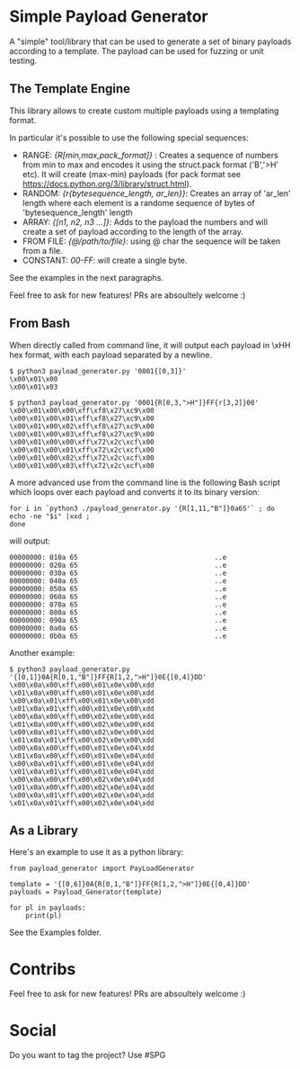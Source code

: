# Simple Payload Generator

A "simple" tool/library that can be used to generate a set of binary payloads according to a template.
The payload can be used for fuzzing or unit testing.

## The Template Engine

This library allows to create custom multiple payloads using a templating format.

In particular it's possible to use the following special sequences:

 * RANGE:    *{R[min,max,pack_format]}* : Creates a sequence of numbers from min to max and encodes it using the struct.pack format ('B','>H' etc). It will create (max-min) payloads (for pack format see https://docs.python.org/3/library/struct.html). 
 * RANDOM:   *{r{bytesequence_length, ar_len}}*: Creates an array of 'ar_len' length where each element is a randome sequence of bytes of 'bytesequence_length' length
 * ARRAY:    *{[n1, n2, n3 ...]}*: Adds to the payload  the numbers and will create a set of payload according to the length of the array. 
 * FROM FILE: *{@/path/to/file}*: using @ char the sequence will be taken from a file.
 * CONSTANT:  *00-FF*: will create a single byte. 

See the examples in the next paragraphs.

Feel free to ask for new features! PRs are absoultely welcome :) 

## From Bash

When directly called from command line, it will output each payload in \xHH hex format, with each payload separated by a newline.

```
$ python3 payload_generator.py '0001{[0,3]}'
\x00\x01\x00
\x00\x01\x03
```

```
$ python3 payload_generator.py '0001{R[0,3,">H"]}FF{r[3,2]}00'
\x00\x01\x00\x00\xff\xf8\x27\xc9\x00
\x00\x01\x00\x01\xff\xf8\x27\xc9\x00
\x00\x01\x00\x02\xff\xf8\x27\xc9\x00
\x00\x01\x00\x03\xff\xf8\x27\xc9\x00
\x00\x01\x00\x00\xff\x72\x2c\xcf\x00
\x00\x01\x00\x01\xff\x72\x2c\xcf\x00
\x00\x01\x00\x02\xff\x72\x2c\xcf\x00
\x00\x01\x00\x03\xff\x72\x2c\xcf\x00
```

A more advanced use from the command line is the following Bash script which loops over each payload and converts it to its binary version:

```
for i in `python3 ./payload_generator.py '{R[1,11,"B"]}0a65'` ; do 
echo -ne "$i" |xxd ;
done
```

will output:

```
00000000: 010a 65                                  ..e
00000000: 020a 65                                  ..e
00000000: 030a 65                                  ..e
00000000: 040a 65                                  ..e
00000000: 050a 65                                  ..e
00000000: 060a 65                                  ..e
00000000: 070a 65                                  ..e
00000000: 080a 65                                  ..e
00000000: 090a 65                                  ..e
00000000: 0a0a 65                                  ..e
00000000: 0b0a 65                                  ..e

```

Another example:

```
$ python3 payload_generator.py  '{[0,1]}0A{R[0,1,"B"]}FF{R[1,2,">H"]}0E{[0,4]}DD'
\x00\x0a\x00\xff\x00\x01\x0e\x00\xdd
\x01\x0a\x00\xff\x00\x01\x0e\x00\xdd
\x00\x0a\x01\xff\x00\x01\x0e\x00\xdd
\x01\x0a\x01\xff\x00\x01\x0e\x00\xdd
\x00\x0a\x00\xff\x00\x02\x0e\x00\xdd
\x01\x0a\x00\xff\x00\x02\x0e\x00\xdd
\x00\x0a\x01\xff\x00\x02\x0e\x00\xdd
\x01\x0a\x01\xff\x00\x02\x0e\x00\xdd
\x00\x0a\x00\xff\x00\x01\x0e\x04\xdd
\x01\x0a\x00\xff\x00\x01\x0e\x04\xdd
\x00\x0a\x01\xff\x00\x01\x0e\x04\xdd
\x01\x0a\x01\xff\x00\x01\x0e\x04\xdd
\x00\x0a\x00\xff\x00\x02\x0e\x04\xdd
\x01\x0a\x00\xff\x00\x02\x0e\x04\xdd
\x00\x0a\x01\xff\x00\x02\x0e\x04\xdd
\x01\x0a\x01\xff\x00\x02\x0e\x04\xdd
```

## As a Library

Here's an example to use it as a python library:

```
from payload_generator import PayLoadGenerator

template = '{[0,6]}0A{R[0,1,"B"]}FF{R[1,2,">H"]}0E{[0,4]}DD'
payloads = Payload_Generator(template)

for pl in payloads:
    print(pl)

```

See the Examples folder.

# Contribs

Feel free to ask for new features! PRs are absoultely welcome :) 

# Social

Do you want to tag the project? Use #SPG 